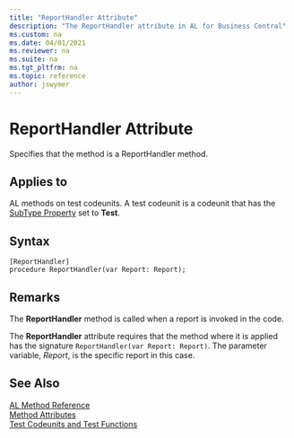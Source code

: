 ```yaml
---
title: "ReportHandler Attribute"
description: "The ReportHandler attribute in AL for Business Central"
ms.custom: na
ms.date: 04/01/2021
ms.reviewer: na
ms.suite: na
ms.tgt_pltfrm: na
ms.topic: reference
author: jswymer
---
```


# ReportHandler Attribute

Specifies that the method is a ReportHandler method.

## Applies to  
AL methods on test codeunits. A test codeunit is a codeunit that has the [SubType Property](../properties/devenv-subtype-property.md) set to **Test**. 

## Syntax  
  
```AL
[ReportHandler]
procedure ReportHandler(var Report: Report);
```    

## Remarks

The **ReportHandler** method is called when a report is invoked in the code.

The **ReportHandler** attribute requires that the method where it is applied has the signature `ReportHandler(var Report: Report)`. The parameter variable, *Report*, is the specific report in this case.

## See Also

[AL Method Reference](../methods-auto/library.md)  
[Method Attributes](devenv-method-attributes.md)  
[Test Codeunits and Test Functions](../devenv-test-codeunits-and-test-methods.md)

